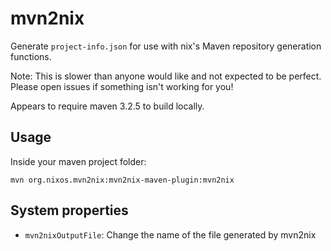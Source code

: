 mvn2nix
========

Generate `project-info.json` for use with nix's Maven repository generation
functions.

Note: This is slower than anyone would like and not expected to be perfect.
Please open issues if something isn't working for you!

Appears to require maven 3.2.5 to build locally.

Usage
------

Inside your maven project folder:

`mvn org.nixos.mvn2nix:mvn2nix-maven-plugin:mvn2nix`

System properties
------------------

* `mvn2nixOutputFile`: Change the name of the file generated by mvn2nix
